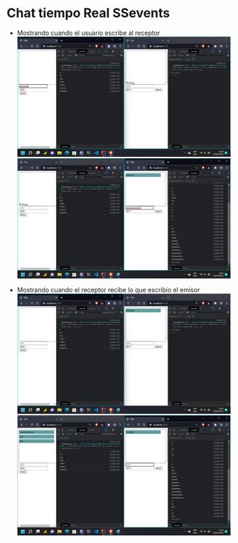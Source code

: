 
# Chat tiempo Real SSevents

* Mostrando cuando el usuario escribe al receptor
 ![](screens/writtingEvent.png)
 ![](screens/writtingEvent2.png)

* Mostrando cuando el receptor recibe lo que escribio el emisor
  ![](screens/SendMessage.png)
  ![](screens/SendMessage2.png)




